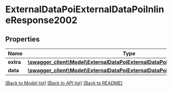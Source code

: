 # ExternalDataPoiExternalDataPoiInlineResponse2002

## Properties
Name | Type | Description | Notes
------------ | ------------- | ------------- | -------------
**extra** | [**\swagger_client\Model\ExternalDataPoiExternalDataPoiExtraBody**](ExternalDataPoiExternalDataPoiExtraBody.md) |  | [optional] 
**data** | [**\swagger_client\Model\ExternalDataPoiExternalDataPoiInlineResponse2002Data**](ExternalDataPoiExternalDataPoiInlineResponse2002Data.md) |  | [optional] 

[[Back to Model list]](../README.md#documentation-for-models) [[Back to API list]](../README.md#documentation-for-api-endpoints) [[Back to README]](../README.md)

